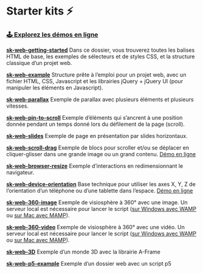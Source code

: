 
# Starter kits ⚡️

###  <a href="https://starterkit.kevinvennitti.com"><strong>🕹 Explorez les démos en ligne</strong></a>

<a href="sk-web-getting-started/"><strong>sk-web-getting-started</strong></a>
Dans ce dossier, vous trouverez toutes les balises HTML de base, les exemples de sélecteurs et de styles CSS, et la structure classique d’un projet web.

<a href="sk-web-example/"><strong>sk-web-example</strong></a>
Structure prête à l’emploi pour un projet web, avec un fichier HTML, CSS, Javascript et les librairies jQuery + jQuery UI (pour manipuler les éléments en Javascript).

<a href="sk-web-parallax/"><strong>sk-web-parallax</strong></a>
Exemple de parallax avec plusieurs éléments et plusieurs vitesses.

<a href="sk-web-pin-to-scroll/"><strong>sk-web-pin-to-scroll</strong></a>
Exemple d’éléments qui s’ancrent à une position donnée pendant un temps donné lors du défilement de la page (scroll).

<a href="sk-web-slides/"><strong>sk-web-slides</strong></a>
Exemple de page en présentation par slides horizontaux.

<a href="sk-web-scroll-drag/"><strong>sk-web-scroll-drag</strong></a>
Exemple de blocs pour scroller et/ou se déplacer en cliquer-glisser dans une grande image ou un grand contenu.
<a href="https://sk-web-scroll-drag.glitch.me">Démo en ligne</a>

<a href="sk-web-browser-resize/"><strong>sk-web-browser-resize</strong></a>
Exemple d’interactions en redimensionnant le navigateur.

<a href="sk-web-device-orientation/"><strong>sk-web-device-orientation</strong></a>
Base technique pour utiliser les axes X, Y, Z de l’orientation d’un téléphone ou d’une tablette dans l’espace.
<a href="https://zealous-cyan-vinyl.glitch.me">Démo en ligne</a>

<a href="sk-web-360-image/"><strong>sk-web-360-image</strong></a>
Exemple de visiosphère à 360° avec une image.
Un serveur local est nécessaire pour lancer le script (<a href="https://openclassrooms.com/fr/courses/918836-concevez-votre-site-web-avec-php-et-mysql/4237816-preparez-votre-environnement-de-travail#r-4443661">sur Windows avec WAMP</a> ou <a href="https://openclassrooms.com/fr/courses/918836-concevez-votre-site-web-avec-php-et-mysql/4237816-preparez-votre-environnement-de-travail#/id/r-4443692">sur Mac avec MAMP</a>).

<a href="sk-web-360-video/"><strong>sk-web-360-video</strong></a>
Exemple de visiosphère à 360° avec une vidéo.
Un serveur local est nécessaire pour lancer le script (<a href="https://openclassrooms.com/fr/courses/918836-concevez-votre-site-web-avec-php-et-mysql/4237816-preparez-votre-environnement-de-travail#r-4443661">sur Windows avec WAMP</a> ou <a href="https://openclassrooms.com/fr/courses/918836-concevez-votre-site-web-avec-php-et-mysql/4237816-preparez-votre-environnement-de-travail#/id/r-4443692">sur Mac avec MAMP</a>).

<a href="sk-web-3D/"><strong>sk-web-3D</strong></a>
Exemple d’un monde 3D avec la librairie A-Frame

<a href="sk-web-p5-example/"><strong>sk-web-p5-example</strong></a>
Exemple d’un dossier web avec un script p5

